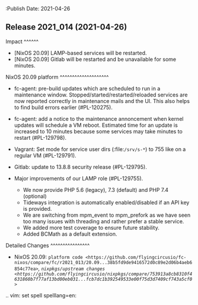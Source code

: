 :Publish Date: 2021-04-26

Release 2021_014 (2021-04-26)
-----------------------------

Impact
^^^^^^

* [NixOS 20.09] LAMP-based services will be restarted.
* [NixOS 20.09] Gitlab will be restarted and be unavailable for some minutes.


NixOS 20.09 platform
^^^^^^^^^^^^^^^^^^^^

* fc-agent: pre-build updates which are scheduled to run in a maintenance window.
  Stopped/started/restarted/reloaded services are now reported correctly in maintenance mails and the UI.
  This also helps to find build errors earlier (#PL-120275).
* fc-agent: add a notice to the maintenance annoncement when kernel updates will schedule a VM reboot.
  Estimated time for an update is increased to 10 minutes because some services may take minutes to restart (#PL-129798).
* Vagrant: Set mode for service user dirs (:file:`/srv/s-*`) to 755 like on a regular VM (#PL-129791).
* Gitlab: update to 13.8.8 security release (#PL-129795).
* Major improvements of our LAMP role (#PL-129755).

  * We now provide PHP 5.6 (legacy), 7.3 (default) and PHP 7.4 (optional)
  * Tideways integration is automatically enabled/disabled if an API key is provided.
  * We are switching from mpm_event to mpm_prefork as we have seen too many issues with threading and rather prefer a stable service.
  * We added more test coverage to ensure future stability.
  * Added BCMath as a default extension.


Detailed Changes
^^^^^^^^^^^^^^^^

* NixOS 20.09: `platform code <https://github.com/flyingcircusio/fc-nixos/compare/fc/r2021_013/20.09...38b5fd9de9416572d0c89e2d06b4aeb6854c77ea>`_,
  `nixpkgs/upstream changes <https://github.com/flyingcircusio/nixpkgs/compare/753913a8cb8310f4631860b7f77af13bd00eb031...fcb7dc1b392549533e00f75d3d7409cf743a5cf0>`_

.. vim: set spell spelllang=en:

